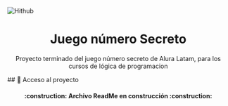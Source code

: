 ![Hithub](https://th.bing.com/th/id/R.e9386ba37f675cf8ae4060a3e15d1579?rik=YaTVEQxfMv7MGg&riu=http%3a%2f%2frecursostic.educacion.es%2fnewton%2fweb%2fmateriales_didacticos%2ffyqnumerosecreto%2fimages%2fnumerosecreto_amarillo.jpg&ehk=pbU27heoAsHZz%2b4r696PBNVYmtZeeNwYu5E95zuEMtA%3d&risl=&pid=ImgRaw&r=0)


<h1 align="center"> Juego número Secreto </h1>
<p  align="center"> Proyecto terminado del juego número secreto de Alura Latam, para los cursos de lógica de programacion </p>

\## 📁 Acceso al proyecto


 <h4 align="center"> :construction: Archivo ReadMe en construcción :construction: </h4>
